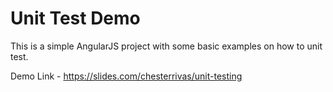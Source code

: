 # Unit Test Demo

This is a simple AngularJS project with some basic examples on how to unit test.

Demo Link - https://slides.com/chesterrivas/unit-testing